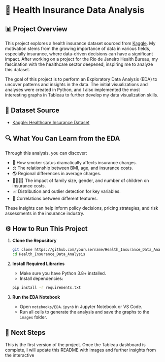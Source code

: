 # 🏥 Health Insurance Data Analysis

## 📊 Project Overview

This project explores a health insurance dataset sourced from [Kaggle](https://www.kaggle.com/datasets/willianoliveiragibin/healthcare-insurance/data). My motivation stems from the growing importance of data in various fields, especially insurance, where data-driven decisions can have a significant impact. After working on a project for the Rio de Janeiro Health Bureau, my fascination with the healthcare sector deepened, inspiring me to analyze this dataset.

The goal of this project is to perform an Exploratory Data Analysis (EDA) to uncover patterns and insights in the data. The initial visualizations and analyses were created in Python, and I also implemented the most interesting graphs in Tableau to further develop my data visualization skills.

## 📂 Dataset Source

- [Kaggle: Healthcare Insurance Dataset](https://www.kaggle.com/datasets/willianoliveiragibin/healthcare-insurance/data)

## 🔍 What You Can Learn from the EDA

Through this analysis, you can discover:
- 🚬 How smoker status dramatically affects insurance charges.
- ⚖️ The relationship between BMI, age, and insurance costs.
- 🌎 Regional differences in average charges.
- 👨‍👩‍👧‍👦 The impact of family size, gender, and number of children on insurance costs.
- 📈 Distribution and outlier detection for key variables.
- 🔗 Correlations between different features.

These insights can help inform policy decisions, pricing strategies, and risk assessments in the insurance industry.

## ⚙️ How to Run This Project

1. **Clone the Repository**
    ```sh
    git clone https://github.com/yourusername/Health_Insurance_Data_Analysis.git
    cd Health_Insurance_Data_Analysis
    ```

2. **Install Required Libraries**
    - Make sure you have Python 3.8+ installed.
    - Install dependencies:
    ```sh
    pip install -r requirements.txt
    ```

3. **Run the EDA Notebook**
    - Open `notebooks/EDA.ipynb` in Jupyter Notebook or VS Code.
    - Run all cells to generate the analysis and save the graphs to the `images` folder.

## 🚀 Next Steps

This is the first version of the project. Once the Tableau dashboard is complete, I will update this README with images and further insights from the interactive